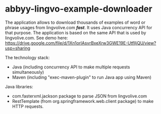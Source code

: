 # abbyy-lingvo-example-downloader
The application allows to download thousands of examples of word or phrase usages from lingvolive.com **_fast_**. It uses Java concurrency API for that purpose. The application is based on the same API that is used by lingvolive.com. See demo here: https://drive.google.com/file/d/1Xn1orIAsvrBxeXrw3GWE19E-UtflIjQU/view?usp=sharing

The technology stack:
- Java (including concurrency API to make multiple requests simultaneously)
- Maven (including "exec-maven-plugin" to run Java app using Maven)

Java libraries:
- com.fasterxml.jackson package to parse JSON from lingvolive.com
- RestTemplate (from org.springframework.web.client package) to make HTTP requests. 
